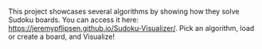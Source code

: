 This project showcases several algorithms by showing how they solve Sudoku boards. You can access it here: https://jeremypflipsen.github.io/Sudoku-Visualizer/. Pick an algorithm, load or create a board, and Visualize!
